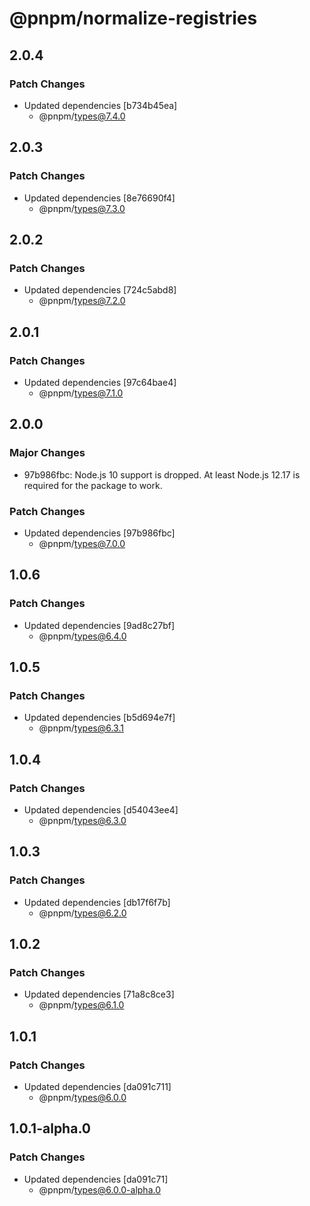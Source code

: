 # @pnpm/normalize-registries

## 2.0.4

### Patch Changes

- Updated dependencies [b734b45ea]
  - @pnpm/types@7.4.0

## 2.0.3

### Patch Changes

- Updated dependencies [8e76690f4]
  - @pnpm/types@7.3.0

## 2.0.2

### Patch Changes

- Updated dependencies [724c5abd8]
  - @pnpm/types@7.2.0

## 2.0.1

### Patch Changes

- Updated dependencies [97c64bae4]
  - @pnpm/types@7.1.0

## 2.0.0

### Major Changes

- 97b986fbc: Node.js 10 support is dropped. At least Node.js 12.17 is required for the package to work.

### Patch Changes

- Updated dependencies [97b986fbc]
  - @pnpm/types@7.0.0

## 1.0.6

### Patch Changes

- Updated dependencies [9ad8c27bf]
  - @pnpm/types@6.4.0

## 1.0.5

### Patch Changes

- Updated dependencies [b5d694e7f]
  - @pnpm/types@6.3.1

## 1.0.4

### Patch Changes

- Updated dependencies [d54043ee4]
  - @pnpm/types@6.3.0

## 1.0.3

### Patch Changes

- Updated dependencies [db17f6f7b]
  - @pnpm/types@6.2.0

## 1.0.2

### Patch Changes

- Updated dependencies [71a8c8ce3]
  - @pnpm/types@6.1.0

## 1.0.1

### Patch Changes

- Updated dependencies [da091c711]
  - @pnpm/types@6.0.0

## 1.0.1-alpha.0

### Patch Changes

- Updated dependencies [da091c71]
  - @pnpm/types@6.0.0-alpha.0
